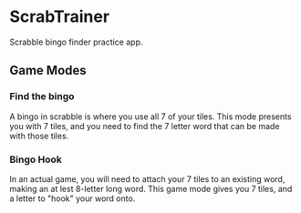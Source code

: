 # ScrabTrainer
Scrabble bingo finder practice app.

## Game Modes

### Find the bingo

A bingo in scrabble is where you  use all 7 of your tiles. This mode presents you with 7 tiles, and you need to find the 7 letter word that can be made with those tiles.

### Bingo Hook

In an actual game, you will need to attach your 7 tiles to an existing word, making an at lest 8-letter long word. This game mode gives you 7 tiles, and a letter to "hook" your word onto.
